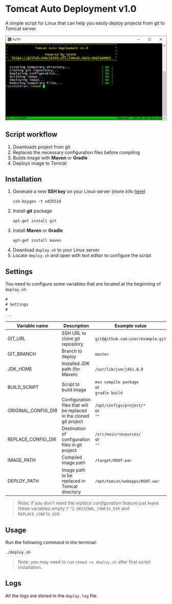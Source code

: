 # Tomcat Auto Deployment v1.0
A simple script for Linux that can help you easily deploy projects from git to Tomcat server.

![screenshot](images/image01.png)

## Script workflow
1. Downloads project from git
2. Replaces the necessary configuration files before compiling
3. Builds image with **Maven** or **Gradle**
4. Deploys image to Tomcat

## Installation
1. Generate a new **SSH key** on your Linux server (more info [here](https://docs.github.com/en/authentication/connecting-to-github-with-ssh/generating-a-new-ssh-key-and-adding-it-to-the-ssh-agent#generating-a-new-ssh-key))
    ```
    ssh-keygen -t ed25519
    ```
2. Install **git** package
    ```
    apt-get install git
    ```
3. Install **Maven** or **Gradle**
    ```
    apt-get install maven
    ```
4. Download `deploy.sh` to your Linux server
5. Locate `deploy.sh` and open with text editor to configure the script

## Settings
You need to configure some variables that are located at the beginning of `deploy.sh`
```
#
# Settings
#
...
```

| Variable name       | Description                                                         | Example value                                   |
|---------------------|---------------------------------------------------------------------|-------------------------------------------------|
| GIT_URL             | SSH URL to clone git repository                                     | `git@github.com:user/example.git`               |
| GIT_BRANCH          | Branch to deploy                                                    | `master`                                        |
| JDK_HOME            | Installed JDK path (for Maven)                                      | `/usr/lib/jvm/jdk1.8.0`                         |
| BUILD_SCRIPT        | Script to build image                                               | `mvn compile package`<br/>or<br/>`gradle build` |
| ORIGINAL_CONFIG_DIR | Configuration files that will be replaced in the cloned git project | `/opt/configs/project/*`<br/>or<br/>`""`        |
| REPLACE_CONFIG_DIR  | Destination of configuration files in git project                   | `/src/main/resources/`<br/>or<br/>`""`          |
| IMAGE_PATH          | Compiled image path                                                 | `/target/ROOT.war`                              |
| DEPLOY_PATH         | Image path to be replaced in Tomcat directory                       | `/opt/tomcat/webapps/ROOT.war`                  |

> Note: if you don't need the _replace configuration_ feature just leave these variables empty (`""`): `ORIGINAL_CONFIG_DIR` and `REPLACE_CONFIG_DIR`.

## Usage
Run the following command in the terminal:
```
./deploy.sh
```

> Note: you may need to run `chmod +x deploy.sh` after first script installation.

## Logs
All the logs are stored in the `deploy.log` file.
